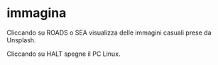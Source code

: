# immagina

Cliccando su ROADS o SEA visualizza delle immagini casuali prese da Unsplash.

Cliccando su HALT spegne il PC Linux.
